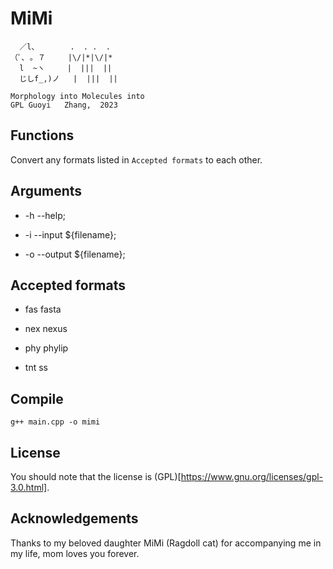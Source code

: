 # MiMi

```
  ／l、    	.  . .  .
（ﾟ､ ｡ ７    	|\/|*|\/|*
  l  ~ヽ    	|  |||  ||
  じしf_,)ノ	|  |||  ||

Morphology into Molecules into
GPL	Guoyi	Zhang,	2023
```

## Functions

Convert any formats listed in `Accepted formats` to each other.

## Arguments

- -h	--help;

- -i	--input		${filename};

- -o	--output	${filename};

## Accepted formats

- fas	fasta

- nex	nexus

- phy	phylip

- tnt	ss

## Compile

```
g++ main.cpp -o mimi
```

## License

You should note that the license is (GPL)[https://www.gnu.org/licenses/gpl-3.0.html].

## Acknowledgements

Thanks to my beloved daughter MiMi (Ragdoll cat) for accompanying me in my life, mom loves you forever.
